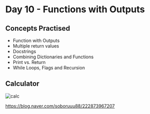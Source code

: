 # Day 10 - Functions with Outputs
## Concepts Practised
- Function with Outputs
- Multiple return values
- Docstrings
- Combining Dictionaries and Functions
- Print vs. Return
- While Loops, Flags and Recursion
## Calculator
![calc](https://user-images.githubusercontent.com/116648895/219544651-593ab443-6b10-482e-8afa-95ef5c5095f7.gif)

https://blog.naver.com/soboruuu88/222873967207
